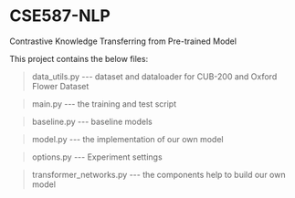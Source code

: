# CSE587-NLP
Contrastive Knowledge Transferring from Pre-trained Model

This project contains the below files:

>data_utils.py --- dataset and dataloader for CUB-200 and Oxford Flower Dataset

>main.py --- the training and test script

>baseline.py --- baseline models

>model.py --- the implementation of our own model

>options.py --- Experiment settings

>transformer_networks.py --- the components help to build our own model

